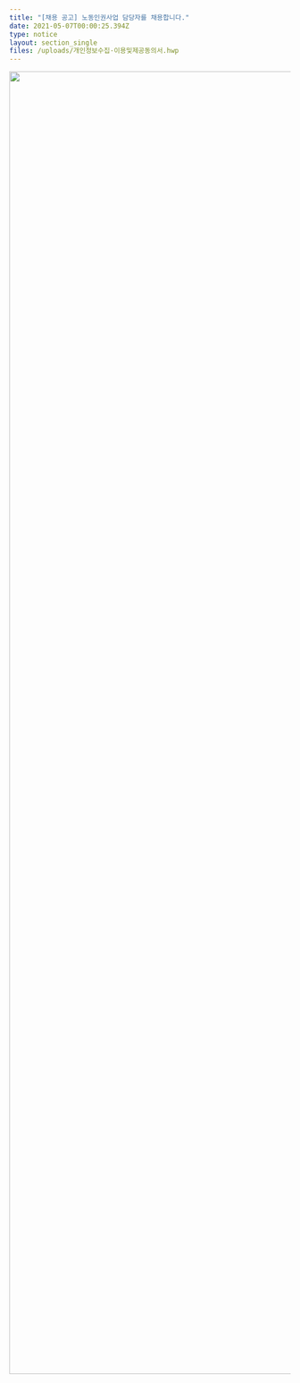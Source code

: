 ```yaml
---
title: "[채용 공고] 노동인권사업 담당자를 채용합니다."
date: 2021-05-07T00:00:25.394Z
type: notice
layout: section_single
files: /uploads/개인정보수집·이용및제공동의서.hwp
---
```

<p><img src="https://drive.tiny.cloud/1/engl1s97gj9hrxpoa7eh7z5f05ozxfm1box3nxkh4j7a43ei/36930040-5ab4-4b34-ad3e-0ea0d428ccda" alt="" width="808" height="2330" /></p>